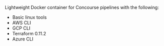 Lightweight Docker container for Concourse pipelines with the following:

 - Basic linux tools
 - AWS CLI
 - GCP CLI
 - Terraform 0.11.2
 - Azure CLI
